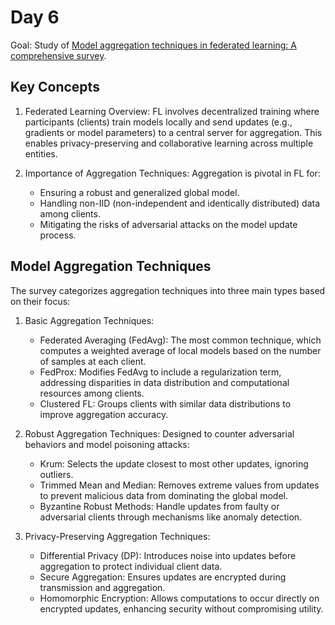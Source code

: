 # Day 6

Goal: Study of [Model aggregation techniques in federated learning: A comprehensive survey](https://www.sciencedirect.com/science/article/pii/S0167739X23003333).

## Key Concepts
1. Federated Learning Overview: FL involves decentralized training where participants (clients) train models locally and send updates (e.g., gradients or model parameters) to a central server for aggregation. This enables privacy-preserving and collaborative learning across multiple entities.

2. Importance of Aggregation Techniques: Aggregation is pivotal in FL for:
   - Ensuring a robust and generalized global model.
   - Handling non-IID (non-independent and identically distributed) data among clients.
   - Mitigating the risks of adversarial attacks on the model update process.

## Model Aggregation Techniques
The survey categorizes aggregation techniques into three main types based on their focus:

1. Basic Aggregation Techniques:
   - Federated Averaging (FedAvg): The most common technique, which computes a weighted average of local models based on the number of samples at each client.
   - FedProx: Modifies FedAvg to include a regularization term, addressing disparities in data distribution and computational resources among clients.
   - Clustered FL: Groups clients with similar data distributions to improve aggregation accuracy.

3. Robust Aggregation Techniques: Designed to counter adversarial behaviors and model poisoning attacks:
   - Krum: Selects the update closest to most other updates, ignoring outliers.
   - Trimmed Mean and Median: Removes extreme values from updates to prevent malicious data from dominating the global model.
   - Byzantine Robust Methods: Handle updates from faulty or adversarial clients through mechanisms like anomaly detection.

3. Privacy-Preserving Aggregation Techniques:
   - Differential Privacy (DP): Introduces noise into updates before aggregation to protect individual client data.
   - Secure Aggregation: Ensures updates are encrypted during transmission and aggregation.
   - Homomorphic Encryption: Allows computations to occur directly on encrypted updates, enhancing security without compromising utility.
